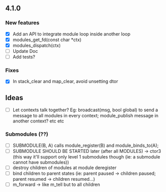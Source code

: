 ## 4.1.0

### New features
- [x] Add an API to integrate module loop inside another loop
- [x] modules_get_fd(const char *ctx)
- [x] modules_dispatch(ctx)
- [ ] Update Doc
- [ ] Add tests?

### Fixes
- [x] In stack_clear and map_clear, avoid unsetting dtor

## Ideas
- [ ] Let contexts talk together? Eg: broadcast(msg, bool global) to send a message to all modules in every context; module_publish message in another context? etc etc

### Submodules (??)
- [ ] SUBMODULE(B, A) calls module_register(B) and module_binds_to(A);
- [ ] SUBMODULE SHOULD BE STARTED later (after all MODULES) -> ctor3 (this way it'll support only level 1 submodules though (ie: a submodule cannot have submodules))
- [ ] destroy children of modules at module deregister
- [ ] bind children to parent states (ie: parent paused -> children paused; parent resumed -> children resumed...)
- [ ] m_forward -> like m_tell but to all children
